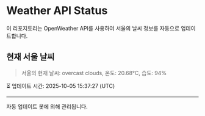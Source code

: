 
# Weather API Status

이 리포지토리는 OpenWeather API를 사용하여 서울의 날씨 정보를 자동으로 업데이트합니다.

## 현재 서울 날씨
> 서울의 현재 날씨: overcast clouds, 온도: 20.68°C, 습도: 94%

⏳ 업데이트 시간: 2025-10-05 15:37:27 (UTC)

---
자동 업데이트 봇에 의해 관리됩니다.
